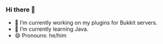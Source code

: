 ### Hi there 👋

- 🔭 I’m currently working on my plugins for Bukkit servers.
- 🌱 I’m currently learning Java.
- 😄 Pronouns: he/him
